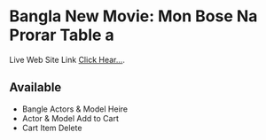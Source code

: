 # Bangla New Movie: Mon Bose Na Prorar Table a

Live Web Site Link [Click Hear...](https://kawsar-assignment8.netlify.app/).

## Available 
- Bangle Actors & Model Heire
- Actor & Model Add to Cart
- Cart Item Delete 
